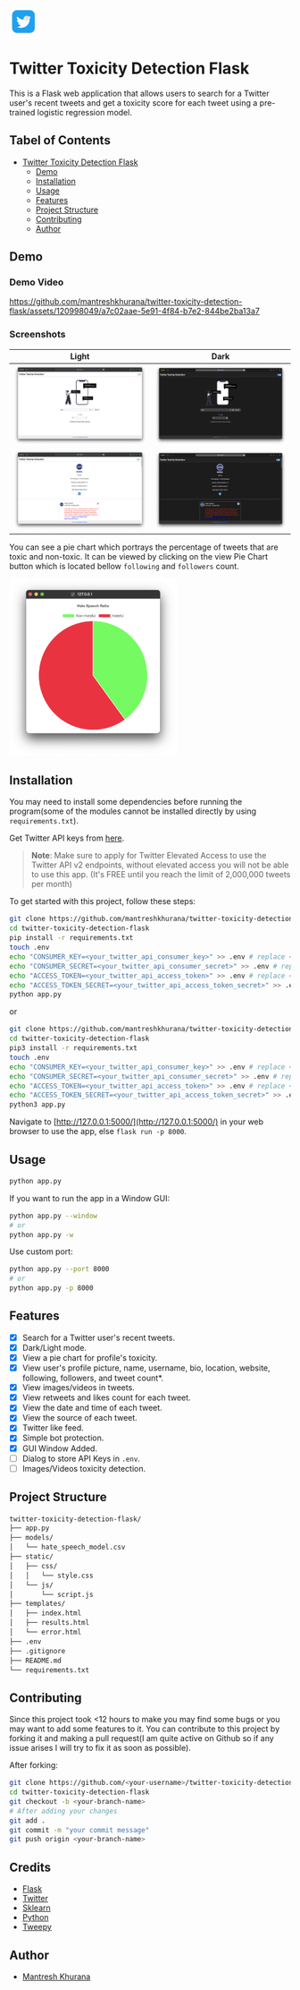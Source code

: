 <img src="./images/logo.png" width="50" height="50">

# Twitter Toxicity Detection Flask

This is a Flask web application that allows users to search for a Twitter user's recent tweets and get a toxicity score for each tweet using a pre-trained logistic regression model.

## Tabel of Contents

- [Twitter Toxicity Detection Flask](#twitter-toxicity-detection-flask)
  - [Demo](#demo)
  - [Installation](#installation)
  - [Usage](#usage)
  - [Features](#features)
  - [Project Structure](#project-structure)
  - [Contributing](#contributing)
  - [Author](#author)

## Demo

### Demo Video

https://github.com/mantreshkhurana/twitter-toxicity-detection-flask/assets/120998049/a7c02aae-5e91-4f84-b7e2-844be2ba13a7

### Screenshots

| Light | Dark |
| :---: | :---: |
| ![App Screenshot](./assets/screenshots/screenshot-1-light.png) | ![App Screenshot](./assets/screenshots/screenshot-1-dark.png)
| ![App Screenshot](./assets/screenshots/screenshot-2-light.png) | ![App Screenshot](./assets/screenshots/screenshot-2-dark.png)

You can see a pie chart which portrays the percentage of tweets that are toxic and non-toxic. It can be viewed by clicking on the view Pie Chart button which is located bellow `following` and `followers` count.

<img src="./assets/screenshots/screenshot-3-chart.png" width="300">

## Installation

You may need to install some dependencies before running the program(some of the modules cannot be installed directly by using `requirements.txt`).

Get Twitter API keys from [here](https://developer.twitter.com/en/docs/twitter-api/getting-started/getting-access-to-the-twitter-api).

> **Note**: Make sure to apply for Twitter Elevated Access to use the Twitter API v2 endpoints, without elevated access you will not be able to use this app. (It's FREE until you reach the limit of 2,000,000 tweets per month)

To get started with this project, follow these steps:

```bash
git clone https://github.com/mantreshkhurana/twitter-toxicity-detection-flask.git
cd twitter-toxicity-detection-flask
pip install -r requirements.txt
touch .env
echo "CONSUMER_KEY=<your_twitter_api_consumer_key>" >> .env # replace <your_twitter_api_consumer_key> with your Twitter API consumer key
echo "CONSUMER_SECRET=<your_twitter_api_consumer_secret>" >> .env # replace <your_twitter_api_consumer_secret> with your Twitter API consumer secret
echo "ACCESS_TOKEN=<your_twitter_api_access_token>" >> .env # replace <your_twitter_api_access_token> with your Twitter API access token
echo "ACCESS_TOKEN_SECRET=<your_twitter_api_access_token_secret>" >> .env # replace <your_twitter_api_access_token_secret> with your Twitter API access token secret
python app.py
```

or

```bash
git clone https://github.com/mantreshkhurana/twitter-toxicity-detection-flask.git
cd twitter-toxicity-detection-flask
pip3 install -r requirements.txt
touch .env
echo "CONSUMER_KEY=<your_twitter_api_consumer_key>" >> .env # replace <your_twitter_api_consumer_key> with your Twitter API consumer key
echo "CONSUMER_SECRET=<your_twitter_api_consumer_secret>" >> .env # replace <your_twitter_api_consumer_secret> with your Twitter API consumer secret
echo "ACCESS_TOKEN=<your_twitter_api_access_token>" >> .env # replace <your_twitter_api_access_token> with your Twitter API access token
echo "ACCESS_TOKEN_SECRET=<your_twitter_api_access_token_secret>" >> .env # replace <your_twitter_api_access_token_secret> with your Twitter API access token secret
python3 app.py
```

Navigate to [http://127.0.0.1:5000/](http://127.0.0.1:5000/) in your web browser to use the app, else `flask run -p 8000`.

## Usage

```bash
python app.py
```

If you want to run the app in a Window GUI:

```bash
python app.py --window
# or
python app.py -w
```

Use custom port:

```bash
python app.py --port 8000
# or
python app.py -p 8000
```

## Features

- [x] Search for a Twitter user's recent tweets.
- [x] Dark/Light mode.
- [x] View a pie chart for profile's toxicity.
- [x] View user's profile picture, name, username, bio, location, website, following, followers, and tweet count*.
- [x] View images/videos in tweets.
- [x] View retweets and likes count for each tweet.
- [x] View the date and time of each tweet.
- [x] View the source of each tweet.
- [x] Twitter like feed.
- [x] Simple bot protection.
- [x] GUI Window Added.
- [ ] Dialog to store API Keys in `.env`.
- [ ] Images/Videos toxicity detection.

## Project Structure

```txt
twitter-toxicity-detection-flask/
├── app.py
├── models/
│   └── hate_speech_model.csv
├── static/
│   ├── css/
│   │   └── style.css
│   └── js/
│       └── script.js
├── templates/
│   ├── index.html
│   ├── results.html
│   └── error.html
├── .env
├── .gitignore
├── README.md
└── requirements.txt
```

## Contributing

Since this project took <12 hours to make you may find some bugs or you may want to add some features to it. You can contribute to this project by forking it and making a pull request(I am quite active on Github so if any issue arises I will try to fix it as soon as possible).

After forking:

```bash
git clone https://github.com/<your-username>/twitter-toxicity-detection-flask.git
cd twitter-toxicity-detection-flask
git checkout -b <your-branch-name>
# After adding your changes
git add .
git commit -m "your commit message"
git push origin <your-branch-name>
```

## Credits

- [Flask](https://www.fullstackpython.com/flask.html)
- [Twitter](https://twitter.com/)
- [Sklearn](https://scikit-learn.org/stable/)
- [Python](https://www.python.org/)
- [Tweepy](https://www.tweepy.org/)

## Author

- [Mantresh Khurana](https://github.com/mantreshkhurana)
